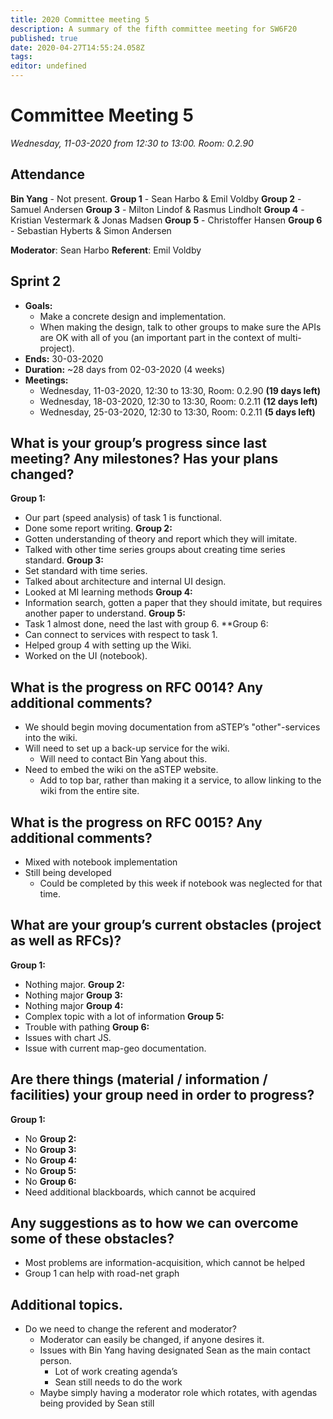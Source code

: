 ```yaml
---
title: 2020 Committee meeting 5
description: A summary of the fifth committee meeting for SW6F20
published: true
date: 2020-04-27T14:55:24.058Z
tags: 
editor: undefined
---
```


# Committee Meeting 5
*Wednesday, 11-03-2020 from 12:30 to 13:00. Room: 0.2.90*

## Attendance
**Bin Yang** - Not present.
**Group 1** - Sean Harbo & Emil Voldby
**Group 2** - Samuel Andersen
**Group 3** - Milton Lindof & Rasmus Lindholt
**Group 4** - Kristian Vestermark & Jonas Madsen
**Group 5** - Christoffer Hansen
**Group 6** - Sebastian Hyberts & Simon Andersen

**Moderator**: Sean Harbo
**Referent**: Emil Voldby

## Sprint 2
- **Goals:**
	- Make a concrete design and implementation.
	- When making the design, talk to other groups to make sure the APIs are OK with all of you (an important part in the context of multi-project).
- **Ends:** 30-03-2020
- **Duration:** ~28 days from 02-03-2020 (4 weeks)
- **Meetings:**
	- Wednesday, 11-03-2020, 12:30 to 13:30, Room: 0.2.90 **(19 days left)**
	- Wednesday, 18-03-2020, 12:30 to 13:30, Room: 0.2.11 **(12 days left)**
	- Wednesday, 25-03-2020, 12:30 to 13:30, Room: 0.2.11 **(5 days left)**
  
## What is your group’s progress since last meeting? Any milestones? Has your plans changed?
**Group 1:**
- Our part (speed analysis) of task 1 is functional. 
- Done some report writing.
**Group 2:** 
- Gotten understanding of theory and report which they will imitate. 
- Talked with other time series groups about creating time series standard.
**Group 3:** 
- Set standard with time series. 
- Talked about architecture and internal UI design. 
- Looked at MI learning methods
**Group 4:** 
- Information search, gotten a paper that they should imitate, but requires another paper to understand.
**Group 5:** 
- Task 1 almost done, need the last with group 6.
**Group 6: 
- Can connect to services with respect to task 1. 
- Helped group 4 with setting up the Wiki. 
- Worked on the UI (notebook).

## What is the progress on RFC 0014? Any additional comments?
- We should begin moving documentation from aSTEP’s "other"-services into the
    wiki.
- Will need to set up a back-up service for the wiki. 
	- Will need to contact Bin Yang about this.
- Need to embed the wiki on the aSTEP website.
	- Add to top bar, rather than making it a service, to allow linking to the wiki from the entire site.

## What is the progress on RFC 0015? Any additional comments?
- Mixed with notebook implementation
- Still being developed
	- Could be completed by this week if notebook was neglected for that time.

## What are your group’s current obstacles (project as well as RFCs)?

**Group 1:**
- Nothing major.
**Group 2:** 
- Nothing major
**Group 3:**
- Nothing major
**Group 4:** 
- Complex topic with a lot of information
**Group 5:**
- Trouble with pathing
**Group 6:** 
- Issues with chart JS. 
- Issue with current map-geo documentation.

## Are there things (material / information / facilities) your group need in order to progress?
**Group 1:**
- No
**Group 2:** 
- No
**Group 3:** 
- No
**Group 4:**
- No
**Group 5:**
- No
**Group 6:** 
- Need additional blackboards, which cannot be acquired

## Any suggestions as to how we can overcome some of these obstacles?

- Most problems are information-acquisition, which cannot be helped
- Group 1 can help with road-net graph

## Additional topics.
- Do we need to change the referent and moderator?
	- Moderator can easily be changed, if anyone desires it.
	- Issues with Bin Yang having designated Sean as the main contact person.
		- Lot of work creating agenda’s
		-	Sean still needs to do the work
	- Maybe simply having a moderator role which rotates, with agendas being provided by Sean still

